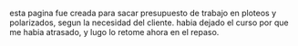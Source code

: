 esta pagina fue creada para sacar presupuesto de trabajo en ploteos y polarizados, segun la necesidad del cliente.
habia dejado el curso por que me habia atrasado, y lugo lo retome ahora en el repaso.
